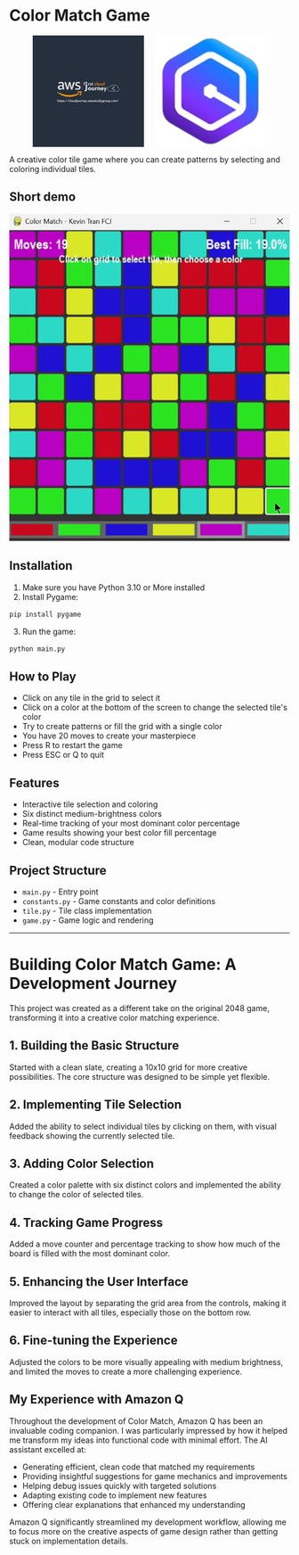 # Color Match Game

<div style="display: flex; align-items: center; justify-content: center">
  <img src="Picture/fcj_logo.png" alt="FCJ Logo" style="height: 200px; margin-right: 20px;">
  <img src="Picture/q_logo.png" alt="Q Logo" style="height: 200px;">
</div>

A creative color tile game where you can create patterns by selecting and coloring individual tiles.

## Short demo

![Watch Demo Video](Picture/ColorMatch_demo.gif)

## Installation

1. Make sure you have Python 3.10 or More installed
2. Install Pygame:

```bash
pip install pygame
```

3. Run the game:

```bash
python main.py
```

## How to Play

- Click on any tile in the grid to select it
- Click on a color at the bottom of the screen to change the selected tile's color
- Try to create patterns or fill the grid with a single color
- You have 20 moves to create your masterpiece
- Press R to restart the game
- Press ESC or Q to quit

## Features

- Interactive tile selection and coloring
- Six distinct medium-brightness colors
- Real-time tracking of your most dominant color percentage
- Game results showing your best color fill percentage
- Clean, modular code structure

## Project Structure

- `main.py` - Entry point
- `constants.py` - Game constants and color definitions
- `tile.py` - Tile class implementation
- `game.py` - Game logic and rendering

---

# Building Color Match Game: A Development Journey

This project was created as a different take on the original 2048 game, transforming it into a creative color matching experience.

## 1. Building the Basic Structure

Started with a clean slate, creating a 10x10 grid for more creative possibilities. The core structure was designed to be simple yet flexible.

## 2. Implementing Tile Selection

Added the ability to select individual tiles by clicking on them, with visual feedback showing the currently selected tile.

## 3. Adding Color Selection

Created a color palette with six distinct colors and implemented the ability to change the color of selected tiles.

## 4. Tracking Game Progress

Added a move counter and percentage tracking to show how much of the board is filled with the most dominant color.

## 5. Enhancing the User Interface

Improved the layout by separating the grid area from the controls, making it easier to interact with all tiles, especially those on the bottom row.

## 6. Fine-tuning the Experience

Adjusted the colors to be more visually appealing with medium brightness, and limited the moves to create a more challenging experience.

## My Experience with Amazon Q

Throughout the development of Color Match, Amazon Q has been an invaluable coding companion. I was particularly impressed by how it helped me transform my ideas into functional code with minimal effort. The AI assistant excelled at:

- Generating efficient, clean code that matched my requirements
- Providing insightful suggestions for game mechanics and improvements
- Helping debug issues quickly with targeted solutions
- Adapting existing code to implement new features
- Offering clear explanations that enhanced my understanding

Amazon Q significantly streamlined my development workflow, allowing me to focus more on the creative aspects of game design rather than getting stuck on implementation details.